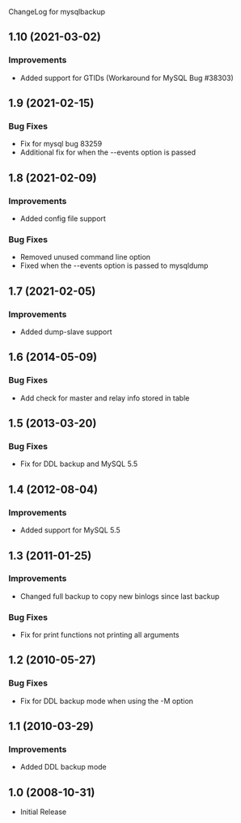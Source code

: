 ChangeLog for mysqlbackup

## 1.10 (2021-03-02)

### Improvements

  * Added support for GTIDs (Workaround for MySQL Bug #38303)

## 1.9 (2021-02-15)

### Bug Fixes

  * Fix for mysql bug 83259
  * Additional fix for when the --events option is passed

## 1.8 (2021-02-09)

### Improvements

  * Added config file support

### Bug Fixes

  * Removed unused command line option
  * Fixed when the --events option is passed to mysqldump

## 1.7 (2021-02-05)

### Improvements

  * Added dump-slave support

## 1.6 (2014-05-09)

### Bug Fixes

  * Add check for master and relay info stored in table

## 1.5 (2013-03-20)

### Bug Fixes

  * Fix for DDL backup and MySQL 5.5

## 1.4 (2012-08-04)

### Improvements

  * Added support for MySQL 5.5

## 1.3 (2011-01-25)

### Improvements

  * Changed full backup to copy new binlogs since last backup

### Bug Fixes
    
  * Fix for print functions not printing all arguments

## 1.2 (2010-05-27)

### Bug Fixes

  * Fix for DDL backup mode when using the -M option

## 1.1 (2010-03-29)

### Improvements

  * Added DDL backup mode

## 1.0 (2008-10-31)

  * Initial Release